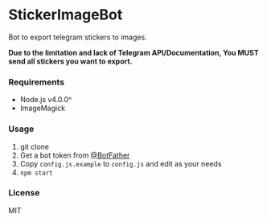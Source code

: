 StickerImageBot
===============

Bot to export telegram stickers to images.

**Due to the limitation and lack of Telegram API/Documentation, You MUST send all stickers you want to export.**

### Requirements

* Node.js v4.0.0^
* ImageMagick

### Usage

1. git clone
2. Get a bot token from [@BotFather](https://telegram.me/BotFather)
3. Copy `config.js.example` to `config.js` and edit as your needs
4. `npm start`

### License

MIT
